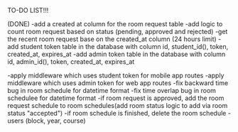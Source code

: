 TO-DO LIST!!!

(DONE)
-add a created at column for the room request table
-add logic to count room request based on status (pending, approved and rejected)
-get the recent room request base on the created_at column (24 hours limit)
-add student token table in the database with column id, student_id(), token, created_at, expires_at
-add admin token table in the database with column id, admin_id(), token, created_at, expires_at

-apply middleware which uses student token for mobile app routes
-apply middleware which uses admin token for web app routes
-fix backward time bug in room schedule for datetime format
-fix time overlap bug in room schedulee for datetime format
-if room request is approved, add the room request schedule to room schedules(add room status logic to add via room status "accepted")
-if room schedule is finished, delete the room schedule
-users (block, year, course)
